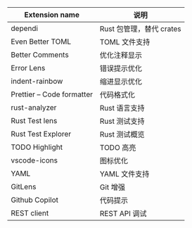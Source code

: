 | Extension name            | 说明                     |
| ------------------------- | ------------------------ |
| dependi                   | Rust 包管理，替代 crates |
| Even Better TOML          | TOML 文件支持            |
| Better Comments           | 优化注释显示             |
| Error Lens                | 错误提示优化             |
| indent-rainbow            | 缩进显示优化             |
| Prettier – Code formatter | 代码格式化               |
| rust-analyzer             | Rust 语言支持            |
| Rust Test lens            | Rust 测试支持            |
| Rust Test Explorer        | Rust 测试概览            |
| TODO Highlight            | TODO 高亮                |
| vscode-icons              | 图标优化                 |
| YAML                      | YAML 文件支持            |
| GitLens                   | Git 增强                 |
| Github Copilot            | 代码提示                 |
| REST client               | REST API 调试            |
